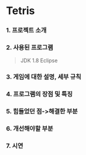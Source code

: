 # Tetris
      
### 1. 프로젝트 소개
            
### 2. 사용된 프로그램
>JDK 1.8
>Eclipse


### 3. 게임에 대한 설명, 세부 규칙
### 4. 프로그램의 장점 및 특징
### 5. 힘들었던 점->해결한 부분
### 6. 개선해야할 부분
### 7. 시연
